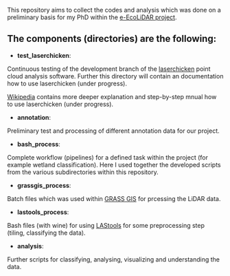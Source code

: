 This repository aims to collect the codes and analysis which was done on a preliminary basis for my PhD within the [e-EcoLiDAR project](https://www.esciencecenter.nl/project/eecolidar).  

 ## **The components (directories) are the following:**

- **test_laserchicken**: 

Continuous testing of the development branch of the [laserchicken](https://github.com/eEcoLiDAR/laserchicken) point cloud analysis software. Further this directory will contain an documentation how to use laserchicken (under progress). 

[Wikipedia](https://github.com/eEcoLiDAR/myPhD_escience_analysis/wiki) contains more deeper explanation and step-by-step mnual how to use laserchicken (under progress). 

- **annotation**:

Preliminary test and processing of different annotation data for our project. 

- **bash_process**:

Complete workflow (pipelines) for a defined task within the project (for example wetland classification). Here I used together the developed scripts from the various subdirectories within this repository.

- **grassgis_process**:

Batch files which was used within [GRASS GIS](https://grass.osgeo.org/) for prcessing the LiDAR data. 

- **lastools_process**:

Bash files (with wine) for using [LAStools](https://rapidlasso.com/lastools/) for some preprocessing step (tiling, classifying the data). 

- **analysis**:

Further scripts for classifying, analysing, visualizing and understanding the data. 
